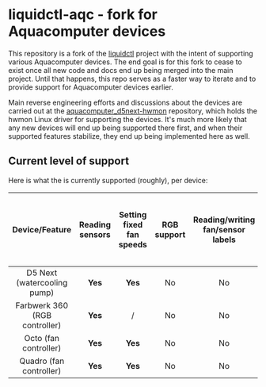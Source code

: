 # liquidctl-aqc - fork for Aquacomputer devices

This repository is a fork of the [liquidctl](https://github.com/liquidctl/liquidctl) project with the intent of supporting various Aquacomputer devices. The end goal is for this fork to cease to exist once all new code and docs end up being merged into the main project. Until that happens, this repo serves as a faster way to iterate and to provide support for Aquacomputer devices earlier.

Main reverse engineering efforts and discussions about the devices are carried out at the [aquacomputer_d5next-hwmon](https://github.com/aleksamagicka/aquacomputer_d5next-hwmon) repository, which holds the hwmon Linux driver for supporting the devices. It's much more likely that any new devices will end up being supported there first, and when their supported features stabilize, they end up being implemented here as well.

## Current level of support

Here is what the is currently supported (roughly), per device:

|        Device/Feature         | Reading sensors | Setting fixed fan speeds | RGB support | Reading/writing fan/sensor labels | Reading/setting fan curves | Setting advanced fan settings (start boost, etc.) | Setting temp offsets for sensors | Support for alarms |
| :---------------------------: | :-------------: | :----------------------: | :---------: | :-------------------------------: | :------------------------: | :-----------------------------------------------: | :------------------------------: | :----------------: |
|  D5 Next (watercooling pump)  |     **Yes**     |         **Yes**          |     No      |                No                 |             No             |                        No                         |                No                |         No         |
| Farbwerk 360 (RGB controller) |     **Yes**     |            /             |     No      |                No                 |             /              |                         /                         |                No                |         No         |
|     Octo (fan controller)     |     **Yes**     |         **Yes**          |     No      |                No                 |             No             |                        No                         |                No                |         No         |
|    Quadro (fan controller)    |     **Yes**     |         **Yes**          |     No      |                No                 |             /              |                        No                         |                No                |         No         |

